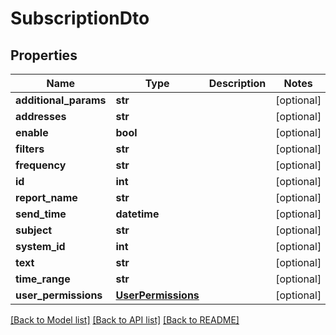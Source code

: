 # SubscriptionDto

## Properties

| Name                  | Type                                      | Description | Notes      |
| --------------------- | ----------------------------------------- | ----------- | ---------- |
| **additional_params** | **str**                                   |             | [optional] |
| **addresses**         | **str**                                   |             | [optional] |
| **enable**            | **bool**                                  |             | [optional] |
| **filters**           | **str**                                   |             | [optional] |
| **frequency**         | **str**                                   |             | [optional] |
| **id**                | **int**                                   |             | [optional] |
| **report_name**       | **str**                                   |             | [optional] |
| **send_time**         | **datetime**                              |             | [optional] |
| **subject**           | **str**                                   |             | [optional] |
| **system_id**         | **int**                                   |             | [optional] |
| **text**              | **str**                                   |             | [optional] |
| **time_range**        | **str**                                   |             | [optional] |
| **user_permissions**  | [**UserPermissions**](UserPermissions.md) |             | [optional] |

[[Back to Model list]](../README.md#documentation-for-models) [[Back to API list]](../README.md#documentation-for-api-endpoints) [[Back to README]](../README.md)
